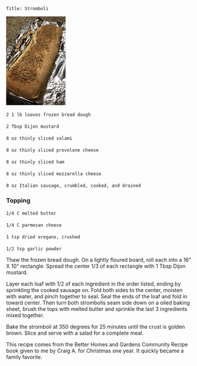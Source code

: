 ~~~ recipe-info
Title: Stromboli
~~~

![Stromboli](../images/Stromboli.jpg "Stromboli")

~~~ recipe-ingredients
2 1 lb loaves frozen bread dough

2 Tbsp Dijon mustard

8 oz thinly sliced salami

8 oz thinly sliced provolone cheese

8 oz thinly sliced ham

8 oz thinly sliced mozzarella cheese

8 oz Italian sausage, crumbled, cooked, and drained
~~~


### Topping

~~~ recipe-ingredients
1/4 C melted butter

1/4 C parmesan cheese

1 tsp dried oregano, crushed

1/2 tsp garlic powder
~~~

Thaw the frozen bread dough. On a lightly floured board, roll each into a 16" X 10" rectangle.
Spread the center 1/3 of each rectangle with 1 Tbsp Dijon mustard.

Layer each loaf with 1/2 of each ingredient in the order listed, ending by sprinkling the cooked
sausage on. Fold both sides to the center, moisten with water, and pinch together to seal. Seal the
ends of the loaf and fold in toward center. Then turn both strombolis seam side down on a oiled
baking sheet, brush the tops with melted butter and sprinkle the last 3 ingredients mixed together.

Bake the stromboli at 350 degrees for 25 minutes until the crust is golden brown. Slice and serve
with a salad for a complete meal.

This recipe comes from the Better Homes and Gardens Community Recipe book given to me by Craig A.
for Christmas one year. It quickly became a family favorite.
